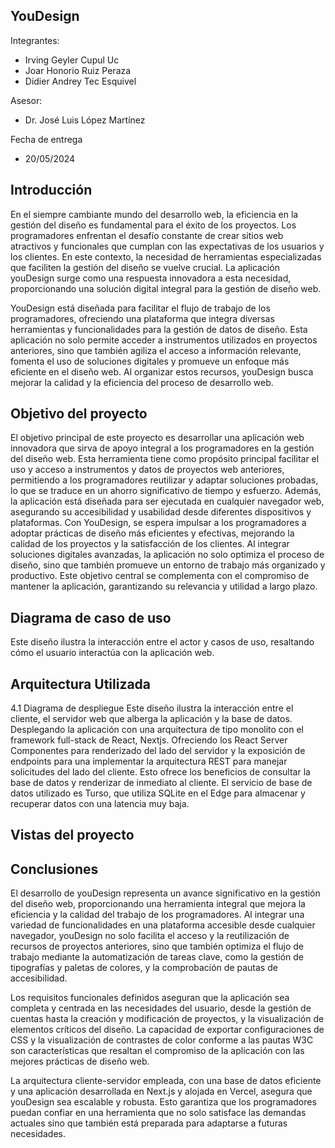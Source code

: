 ## YouDesign

Integrantes:
- Irving Geyler Cupul Uc
- Joar Honorio Ruiz Peraza
- Didier Andrey Tec Esquivel



Asesor:
- Dr. José Luis López Martínez 

Fecha de entrega
- 20/05/2024

## Introducción


En el siempre cambiante mundo del desarrollo web, la eficiencia en la gestión del diseño es fundamental para el éxito de los proyectos. Los programadores enfrentan el desafío constante de crear sitios web atractivos y funcionales que cumplan con las expectativas de los usuarios y los clientes. En este contexto, la necesidad de herramientas especializadas que faciliten la gestión del diseño se vuelve crucial. La aplicación youDesign surge como una respuesta innovadora a esta necesidad, proporcionando una solución digital integral para la gestión de diseño web.


YouDesign está diseñada para facilitar el flujo de trabajo de los programadores, ofreciendo una plataforma que integra diversas herramientas y funcionalidades para la gestión de datos de diseño. Esta aplicación no solo permite acceder a instrumentos utilizados en proyectos anteriores, sino que también agiliza el acceso a información relevante, fomenta el uso de soluciones digitales y promueve un enfoque más eficiente en el diseño web. Al organizar estos recursos, youDesign busca mejorar la calidad y la eficiencia del proceso de desarrollo web.

## Objetivo del proyecto


El objetivo principal de este proyecto es desarrollar una aplicación web innovadora que sirva de apoyo integral a los programadores en la gestión del diseño web. Esta herramienta tiene como propósito principal facilitar el uso y acceso a instrumentos y datos de proyectos web anteriores, permitiendo a los programadores reutilizar y adaptar soluciones probadas, lo que se traduce en un ahorro significativo de tiempo y esfuerzo.
Además, la aplicación está diseñada para ser ejecutada en cualquier navegador web, asegurando su accesibilidad y usabilidad desde diferentes dispositivos y plataformas. 
Con YouDesign, se espera impulsar a los programadores a adoptar prácticas de diseño más eficientes y efectivas, mejorando la calidad de los proyectos y la satisfacción de los clientes. Al integrar soluciones digitales avanzadas, la aplicación no solo optimiza el proceso de diseño, sino que también promueve un entorno de trabajo más organizado y productivo. Este objetivo central se complementa con el compromiso de mantener la aplicación, garantizando su relevancia y utilidad a largo plazo.

## Diagrama de caso de uso


Este diseño ilustra la interacción entre el actor y casos de uso, resaltando cómo el usuario interactúa con la aplicación web.


## Arquitectura Utilizada


4.1 Diagrama de despliegue
 Este diseño ilustra la interacción entre el cliente, el servidor web que alberga la aplicación y la base de datos. Desplegando la aplicación con una arquitectura de tipo monolito con el framework full-stack de React, Nextjs. Ofreciendo los React Server Componentes para renderizado del lado del servidor y la exposición de endpoints para una implementar  la arquitectura REST para manejar solicitudes del lado del cliente. Esto ofrece los beneficios de consultar la base de datos y renderizar de inmediato al cliente. El servicio de base de datos utilizado es Turso, que utiliza SQLite en el Edge para almacenar y recuperar datos con una latencia muy baja.

## Vistas del proyecto
   

## Conclusiones

El desarrollo de youDesign representa un avance significativo en la gestión del diseño web, proporcionando una herramienta integral que  mejora la eficiencia y la calidad del trabajo de los programadores. Al integrar una variedad de funcionalidades en una plataforma accesible desde cualquier navegador, youDesign no solo facilita el acceso y la reutilización de recursos de proyectos anteriores, sino que también optimiza el flujo de trabajo mediante la automatización de tareas clave, como la gestión de tipografías y paletas de colores, y la comprobación de pautas  de accesibilidad.


Los requisitos funcionales definidos aseguran que la aplicación sea completa y centrada en las necesidades del usuario, desde la gestión de cuentas hasta la creación y modificación de proyectos, y la visualización de elementos críticos del diseño. La capacidad de exportar configuraciones de CSS y la visualización de contrastes de color conforme a las pautas W3C son características que resaltan el compromiso de la aplicación con las mejores prácticas de diseño web.


La arquitectura cliente-servidor empleada, con una base de datos eficiente y una aplicación desarrollada en Next.js y alojada en Vercel, asegura que youDesign sea escalable y robusta. Esto garantiza que los programadores puedan confiar en una herramienta que no solo satisface las demandas actuales sino que también está preparada para adaptarse a futuras necesidades.





